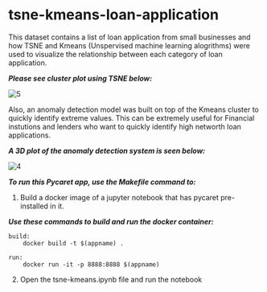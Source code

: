 # tsne-kmeans-loan-application
This dataset contains a list of loan application from small businesses and how TSNE and Kmeans (Unspervised machine learning alogrithms) were used to visualize the relationship between each category of loan application.

***Please see cluster plot using TSNE below:***

![5](https://user-images.githubusercontent.com/32384910/141666703-abab0288-27dc-4c17-bc96-1bf8dc558c83.png)

Also, an anomaly detection model was built on top of the Kmeans cluster to quickly identify extreme values. This can be extremely useful for Financial instutions and lenders who want to quickly identify high networth loan applications. 

***A 3D plot of the anomaly detection system is seen below:***

![4](https://user-images.githubusercontent.com/32384910/141665751-30800d67-8e07-4614-9e06-642b7da3b731.png)

***To run this Pycaret app, use the Makefile command to:***

1. Build a docker image of a jupyter notebook that has pycaret pre-installed in it.

***Use these commands to build and run the docker container:***

```
build:
	docker build -t $(appname) .
		
run:
	docker run -it -p 8888:8888 $(appname)
```

2. Open the tsne-kmeans.ipynb file and run the notebook


